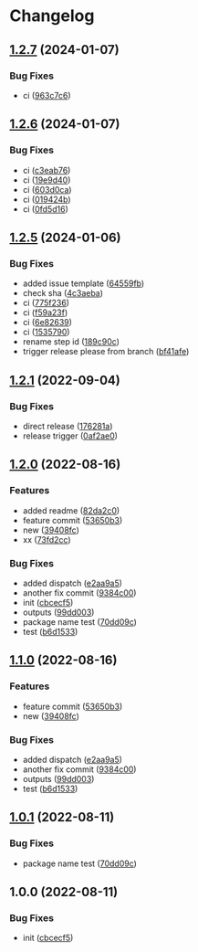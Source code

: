# Changelog

## [1.2.7](https://github.com/kikyomits/release-please/compare/v1.2.6...v1.2.7) (2024-01-07)


### Bug Fixes

* ci ([963c7c6](https://github.com/kikyomits/release-please/commit/963c7c62158900e057a30d3e4287b7bc26b904e3))

## [1.2.6](https://github.com/kikyomits/release-please/compare/v1.2.5...v1.2.6) (2024-01-07)


### Bug Fixes

* ci ([c3eab76](https://github.com/kikyomits/release-please/commit/c3eab7600a196993016b45390e99d90d77de6b37))
* ci ([19e9d40](https://github.com/kikyomits/release-please/commit/19e9d40965607b723f69f4ad50617cf66a48f596))
* ci ([603d0ca](https://github.com/kikyomits/release-please/commit/603d0cae161cf0c276ecb008937bf3aa849caca7))
* ci ([019424b](https://github.com/kikyomits/release-please/commit/019424bbf3284f4adc1c6e293ccef3757e838cc9))
* ci ([0fd5d16](https://github.com/kikyomits/release-please/commit/0fd5d169818917c1bfd9923997fc4112c17f6529))

## [1.2.5](https://github.com/kikyomits/release-please/compare/v1.2.4...v1.2.5) (2024-01-06)


### Bug Fixes

* added issue template ([64559fb](https://github.com/kikyomits/release-please/commit/64559fbd911e6394edb9fd96068f84e8779c6d73))
* check sha ([4c3aeba](https://github.com/kikyomits/release-please/commit/4c3aeba9bcc8c886d05be6b689dfed18b3935c3c))
* ci ([775f236](https://github.com/kikyomits/release-please/commit/775f236cbff3fc5460ca1f5147ff18a120818e7a))
* ci ([f59a23f](https://github.com/kikyomits/release-please/commit/f59a23fb91aff70894d5ca0a1d97bb715207a3b2))
* ci ([6e82639](https://github.com/kikyomits/release-please/commit/6e8263995426981cd38409326b47917585174667))
* ci ([1535790](https://github.com/kikyomits/release-please/commit/153579077f3ac83cd092ad0d74f6b763364eee3d))
* rename step id ([189c90c](https://github.com/kikyomits/release-please/commit/189c90cf7e6d9c087d3339d2a8721dfcebfff109))
* trigger release please from branch ([bf41afe](https://github.com/kikyomits/release-please/commit/bf41afed5a0705017a9d6f93bb2c146ee5a0b5c2))

## [1.2.1](https://github.com/kikyomits/release-please/compare/v1.2.0...v1.2.1) (2022-09-04)


### Bug Fixes

* direct release ([176281a](https://github.com/kikyomits/release-please/commit/176281a05c9b598636d2343a4cb44b2e635576c6))
* release trigger ([0af2ae0](https://github.com/kikyomits/release-please/commit/0af2ae0b53eef9552d58b53841bb8f50f2bc25d4))

## [1.2.0](https://github.com/kikyomits/release-please/compare/v1.1.0...v1.2.0) (2022-08-16)


### Features

* added readme ([82da2c0](https://github.com/kikyomits/release-please/commit/82da2c0e0cbd62a03b2af27cdf74b5684cb10450))
* feature commit ([53650b3](https://github.com/kikyomits/release-please/commit/53650b39f134129bcfedf89c74f8960dc9831277))
* new ([39408fc](https://github.com/kikyomits/release-please/commit/39408fc8f455b68469d1dd89a29b2af4490458a6))
* xx ([73fd2cc](https://github.com/kikyomits/release-please/commit/73fd2cce0d3fb909ed21bdfce002a8f76539b763))


### Bug Fixes

* added dispatch ([e2aa9a5](https://github.com/kikyomits/release-please/commit/e2aa9a534eb4cd0d145b06d52272a22d2c8e2f2e))
* another fix commit ([9384c00](https://github.com/kikyomits/release-please/commit/9384c0048112efb28cd7c15bc211730f74a16a3f))
* init ([cbcecf5](https://github.com/kikyomits/release-please/commit/cbcecf5b57527241a090b39f52737e5dba5911ce))
* outputs ([99dd003](https://github.com/kikyomits/release-please/commit/99dd0032fdbe69de549d041e859194c78b5f8b45))
* package name test ([70dd09c](https://github.com/kikyomits/release-please/commit/70dd09c296630e72bd04d7423cc1ef728ed125e1))
* test ([b6d1533](https://github.com/kikyomits/release-please/commit/b6d15339e9e753153d7c32b636af5c9cc822d166))

## [1.1.0](https://github.com/kikyomits/release-please/compare/v1.0.1...v1.1.0) (2022-08-16)


### Features

* feature commit ([53650b3](https://github.com/kikyomits/release-please/commit/53650b39f134129bcfedf89c74f8960dc9831277))
* new ([39408fc](https://github.com/kikyomits/release-please/commit/39408fc8f455b68469d1dd89a29b2af4490458a6))


### Bug Fixes

* added dispatch ([e2aa9a5](https://github.com/kikyomits/release-please/commit/e2aa9a534eb4cd0d145b06d52272a22d2c8e2f2e))
* another fix commit ([9384c00](https://github.com/kikyomits/release-please/commit/9384c0048112efb28cd7c15bc211730f74a16a3f))
* outputs ([99dd003](https://github.com/kikyomits/release-please/commit/99dd0032fdbe69de549d041e859194c78b5f8b45))
* test ([b6d1533](https://github.com/kikyomits/release-please/commit/b6d15339e9e753153d7c32b636af5c9cc822d166))

## [1.0.1](https://github.com/kikyomits/release-please/compare/v1.0.0...v1.0.1) (2022-08-11)


### Bug Fixes

* package name test ([70dd09c](https://github.com/kikyomits/release-please/commit/70dd09c296630e72bd04d7423cc1ef728ed125e1))

## 1.0.0 (2022-08-11)


### Bug Fixes

* init ([cbcecf5](https://github.com/kikyomits/release-please/commit/cbcecf5b57527241a090b39f52737e5dba5911ce))
